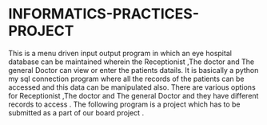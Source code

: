 # INFORMATICS-PRACTICES-PROJECT
This is a menu driven input output program in which an eye hospital database can be maintained wherein the Receptionist ,The doctor and The general Doctor can view or enter the patients datails.
It is basically a python my sql connection program where all the records of the patients can be accessed and this data can be manipulated also.
There are various options for Receptionist ,The doctor and The general Doctor and they have different records to access .
The following program is a project which has to be submitted as a part of our board project .
